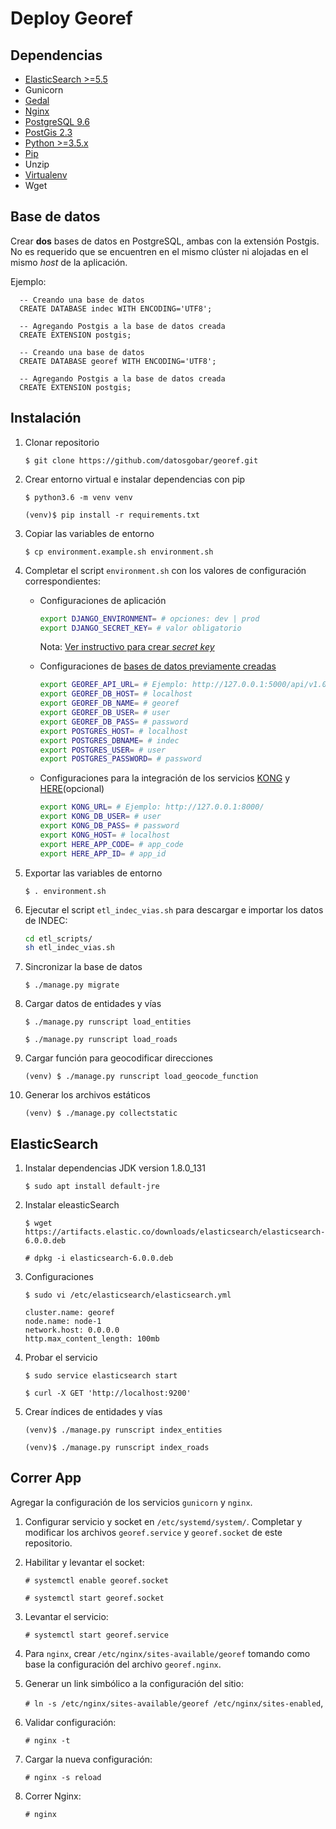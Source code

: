 # Deploy Georef

## Dependencias

- [ElasticSearch >=5.5](https://www.elastic.co/guide/en/elasticsearch/reference/current/_installation.html)
- Gunicorn
- [Gedal](http://www.gdal.org/index.html)
- [Nginx](https://nginx.org/)
- [PostgreSQL 9.6](https://www.postgresql.org/download/)
- [PostGis 2.3](http://postgis.net/install/)
- [Python >=3.5.x](https://www.python.org/downloads/)
- [Pip](https://pip.pypa.io/en/stable/installing/)
- Unzip
- [Virtualenv](https://packaging.python.org/guides/installing-using-pip-and-virtualenv/)
- Wget

## Base de datos

Crear **dos** bases de datos en PostgreSQL, ambas con la extensión Postgis. No es requerido que se encuentren en el mismo clúster ni alojadas en el mismo _host_ de la aplicación.

Ejemplo:

```plsql
  -- Creando una base de datos
  CREATE DATABASE indec WITH ENCODING='UTF8';

  -- Agregando Postgis a la base de datos creada
  CREATE EXTENSION postgis;
```

```plsql
  -- Creando una base de datos
  CREATE DATABASE georef WITH ENCODING='UTF8';

  -- Agregando Postgis a la base de datos creada
  CREATE EXTENSION postgis;
```

## Instalación

1. Clonar repositorio

    `$ git clone https://github.com/datosgobar/georef.git`

2. Crear entorno virtual e instalar dependencias con pip

    `$ python3.6 -m venv venv`

    `(venv)$ pip install -r requirements.txt`

3. Copiar las variables de entorno

    `$ cp environment.example.sh environment.sh`

4. Completar el script `environment.sh` con los valores de configuración correspondientes:

    - Configuraciones de aplicación

        ```bash
        export DJANGO_ENVIRONMENT= # opciones: dev | prod
        export DJANGO_SECRET_KEY= # valor obligatorio
        ```
        Nota: [Ver instructivo para crear _secret key_](python3.6.md#secret-key)

    - Configuraciones de [bases de datos previamente creadas](#base-de-datos)

        ```bash
        export GEOREF_API_URL= # Ejemplo: http://127.0.0.1:5000/api/v1.0/
        export GEOREF_DB_HOST= # localhost
        export GEOREF_DB_NAME= # georef
        export GEOREF_DB_USER= # user
        export GEOREF_DB_PASS= # password
        export POSTGRES_HOST= # localhost
        export POSTGRES_DBNAME= # indec
        export POSTGRES_USER= # user
        export POSTGRES_PASSWORD= # password
        ```

    - Configuraciones para la integración de los servicios [KONG](../resources/kong.md) y [HERE](https://developer.here.com/)(opcional)

        ```bash
        export KONG_URL= # Ejemplo: http://127.0.0.1:8000/
        export KONG_DB_USER= # user
        export KONG_DB_PASS= # password
        export KONG_HOST= # localhost
        export HERE_APP_CODE= # app_code
        export HERE_APP_ID= # app_id
        ```

5. Exportar las variables de entorno

    `$ . environment.sh`

6. Ejecutar el script `etl_indec_vias.sh` para descargar e importar los datos de INDEC:

    ```bash
    cd etl_scripts/
    sh etl_indec_vias.sh
    ```

7. Sincronizar la base de datos

    `$ ./manage.py migrate`

8. Cargar datos de entidades y vías

    `$ ./manage.py runscript load_entities`

    `$ ./manage.py runscript load_roads`

9. Cargar función para geocodificar direcciones

    `(venv) $ ./manage.py runscript load_geocode_function`
    
10. Generar los archivos estáticos

    `(venv) $ ./manage.py collectstatic`

## ElasticSearch

1. Instalar dependencias JDK version 1.8.0_131

    `$ sudo apt install default-jre`

2. Instalar eleasticSearch

    `$ wget https://artifacts.elastic.co/downloads/elasticsearch/elasticsearch-6.0.0.deb`

    `# dpkg -i elasticsearch-6.0.0.deb`

3. Configuraciones

    `$ sudo vi /etc/elasticsearch/elasticsearch.yml`

    ```
    cluster.name: georef
    node.name: node-1
    network.host: 0.0.0.0
    http.max_content_length: 100mb
    ```

4. Probar el servicio

    `$ sudo service elasticsearch start` 

    `$ curl -X GET 'http://localhost:9200'`

5. Crear índices de entidades y vías

    `(venv)$ ./manage.py runscript index_entities`

    `(venv)$ ./manage.py runscript index_roads`

## Correr App

Agregar la configuración de los servicios `gunicorn` y `nginx`.

1. Configurar servicio y socket en `/etc/systemd/system/`. Completar y modificar los archivos `georef.service` y `georef.socket` de este repositorio.

2. Habilitar y levantar el socket:

    `# systemctl enable georef.socket`

    `# systemctl start georef.socket`

3. Levantar el servicio:

    `# systemctl start georef.service`

4. Para `nginx`, crear `/etc/nginx/sites-available/georef` tomando como base la configuración del archivo `georef.nginx`.

5. Generar un link simbólico a la configuración del sitio:

    `# ln -s /etc/nginx/sites-available/georef /etc/nginx/sites-enabled`,

6. Validar configuración:

    `# nginx -t`

7. Cargar la nueva configuración:

    `# nginx -s reload`

8. Correr Nginx:

    `# nginx`
